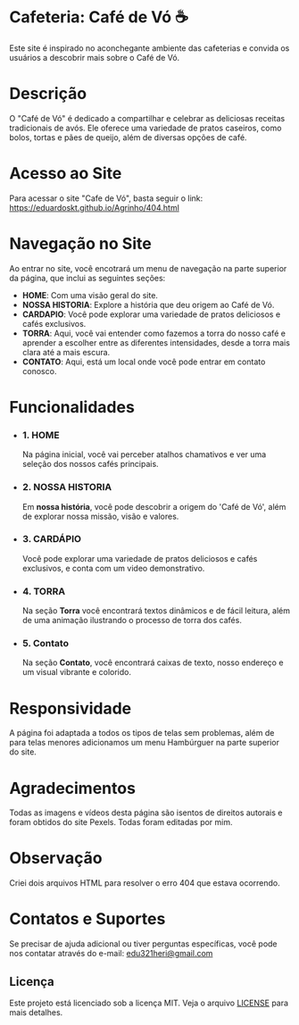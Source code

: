 # Cafeteria: Café de Vó ☕
Este site é inspirado no aconchegante ambiente das cafeterias e convida os usuários a descobrir mais sobre o Café de Vó.

# Descrição
O "Café de Vó" é dedicado a compartilhar e celebrar as deliciosas receitas tradicionais de avós. Ele oferece uma variedade de pratos caseiros, como bolos, tortas e pães de queijo, além de diversas opções de café.

# Acesso ao Site
Para acessar o site "Cafe de Vó", basta seguir o link: https://eduardoskt.github.io/Agrinho/404.html

# Navegação no Site
Ao entrar no site, você encotrará um menu de navegação na parte superior da página, que inclui as seguintes seções:
- **HOME**: Com uma visão geral do site.
- **NOSSA HISTORIA**: Explore a história que deu origem ao Café de Vó.
- **CARDAPIO**: Você pode explorar uma variedade de pratos deliciosos e cafés exclusivos.
- **TORRA**: Aqui, você vai entender como fazemos a torra do nosso café e aprender a escolher entre as diferentes intensidades, desde a torra mais clara até a mais escura.
- **CONTATO**: Aqui, está um local onde você pode entrar em contato conosco.

  
 # Funcionalidades
- ### 1. **HOME**
     Na página inicial, você vai perceber atalhos chamativos e ver uma seleção dos nossos cafés principais.
 - ### 2. **NOSSA HISTORIA**
   Em **nossa história**, você pode descobrir a origem do 'Café de Vó', além de explorar nossa missão, visão e valores.
- ### 3. **CARDÁPIO**
    Você pode explorar uma variedade de pratos deliciosos e cafés exclusivos, e conta com um video demonstrativo.
 - ### 4. **TORRA**
   Na seção **Torra** você encontrará textos dinâmicos e de fácil leitura, além de uma animação ilustrando o processo de torra dos cafés.
  - ### 5. **Contato**
    Na seção **Contato**, você encontrará caixas de texto, nosso endereço e um visual vibrante e colorido.

# Responsividade
A página foi adaptada a todos os tipos de telas sem problemas, além de para telas menores adicionamos um menu Hambúrguer na parte superior do site.
# Agradecimentos
Todas as imagens e vídeos desta página são isentos de direitos autorais e foram obtidos do site Pexels. Todas foram editadas por mim.
# Observação
Criei dois arquivos HTML para resolver o erro 404 que estava ocorrendo.
# Contatos e Suportes
Se precisar de ajuda adicional ou tiver perguntas específicas, você pode nos contatar através do e-mail: 
edu321heri@gmail.com
## Licença
Este projeto está licenciado sob a licença MIT. Veja o arquivo [LICENSE](LICENSE) para mais detalhes.
   
